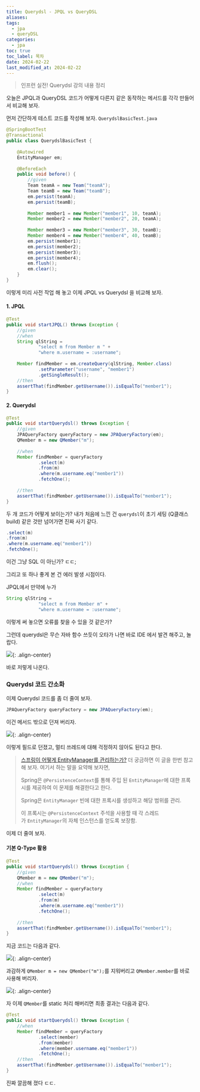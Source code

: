 ```yaml
---
title: Querydsl - JPQL vs QueryDSL
aliases: 
tags:
  - jpa
  - queryDSL
categories:
  - jpa
toc: true
toc_label: 목차
date: 2024-02-22
last_modified_at: 2024-02-22
---
```

> 인프런 실전! Querydsl 강의 내용 정리

오늘은 JPQL과 QueryDSL 코드가 어떻게 다른지 같은 동작하는 메서드를 각각 만들어서 비교해 보자.


먼저 간단하게 테스트 코드를 작성해 보자.
`QuerydslBasicTest.java`
```java
@SpringBootTest  
@Transactional  
public class QuerydslBasicTest {  
  
    @Autowired  
    EntityManager em;  
  
    @BeforeEach  
    public void before() {  
        //given  
        Team teamA = new Team("teamA");  
        Team teamB = new Team("teamB");  
        em.persist(teamA);  
        em.persist(teamB);  
  
        Member member1 = new Member("member1", 10, teamA);  
        Member member2 = new Member("member2", 20, teamA);  
  
        Member member3 = new Member("member3", 30, teamB);  
        Member member4 = new Member("member4", 40, teamB);  
        em.persist(member1);  
        em.persist(member2);  
        em.persist(member3);  
        em.persist(member4);  
        em.flush();  
        em.clear();  
    }
}  
```
이렇게 미리 사전 작업 해 놓고 이제 JPQL vs Querydsl 을 비교해 보자.

#### 1. JPQL
```java
@Test  
public void startJPQL() throws Exception {  
    //given  
    //when    
    String qlString =  
            "select m from Member m " +  
            "where m.username = :username";  
            
    Member findMember = em.createQuery(qlString, Member.class)  
            .setParameter("username", "member1")  
            .getSingleResult();  
    //then  
    assertThat(findMember.getUsername()).isEqualTo("member1");  
}
```


#### 2. Querydsl
```java 
@Test  
public void startQuerydsl() throws Exception {  
    //given  
    JPAQueryFactory queryFactory = new JPAQueryFactory(em);  
    QMember m = new QMember("m");  
  
    //when  
    Member findMember = queryFactory  
            .select(m)  
            .from(m)  
            .where(m.username.eq("member1"))  
            .fetchOne();  
  
    //then  
    assertThat(findMember.getUsername()).isEqualTo("member1");  
}
```

두 개 코드가 어떻게 보이는가? 
내가 처음에 느낀 건 `querydsl`이 초기 세팅 (Q클래스 build) 같은 것만 넘어가면 진짜 사기 같다.

```java
.select(m)  
.from(m)  
.where(m.username.eq("member1"))  
.fetchOne();  
```
이건 그냥 SQL 이 아닌가? ㄷㄷ;

그리고 또 하나 좋게 본 건 에러 발생 시점이다. 

JPQL에서 만약에 누가 
```java
String qlString =  
            "select m from Member m" +  
            "where m.username = :username";  
```
이렇게 써 놓으면 오류를 찾을 수 있을 것 같은가?

그런데 querydsl은  무슨 자바 함수 쓰듯이 오타가 나면 바로 IDE 에서 발견 해주고, 놀랍다.

![](https://i.imgur.com/YwYGziR.png){: .align-center}

바로 저렇게 나온다.


### Querydsl 코드 간소화

이제 Querydsl 코드를 좀 더 줄여 보자.
```java
JPAQueryFactory queryFactory = new JPAQueryFactory(em);
```
이건 메서드 밖으로 던져 버리자.

![](https://i.imgur.com/nrFCFMH.png){: .align-center}


이렇게 필드로 던졌고, 멀티 쓰레드에 대해 걱정하지 않아도 된다고 한다.

> [스프링이 어떻게 EntityManager를 관리하는가?](https://doanduyhai.wordpress.com/2011/11/21/spring-persistencecontext-explained/)  더 궁금하면 이 글을 한번 참고해 보자.
> 여기서 하는 말을 요약해 보자면, 
> 
> Spring은 `@PersistenceContext`를 통해 주입 된 `EntityManager`에 대한 프록시를 제공하여 이 문제를 해결한다고 한다. 
> 
> Spring은 `EntityManager` 빈에 대한 프록시를 생성하고 해당 범위를 관리. 
> 
> 이 프록시는 `@PersistenceContext` 주석을 사용할 때 각 스레드가 `EntityManager`의 자체 인스턴스를 얻도록 보장함.


이제 더 줄여 보자.

#### 기본 Q-Type 활용 

```java
@Test  
public void startQuerydsl() throws Exception {  
    //given  
    QMember m = new QMember("m");  
    //when  
    Member findMember = queryFactory  
            .select(m)  
            .from(m)  
            .where(m.username.eq("member1"))  
            .fetchOne();  
  
    //then  
    assertThat(findMember.getUsername()).isEqualTo("member1");  
}
```
지금 코드는 다음과 같다.

![](https://i.imgur.com/s2vIgR7.png){: .align-center}

과감하게 `QMember m = new QMember("m");`를 지워버리고 `QMember.member`를 바로 사용해 버리자.

![](https://i.imgur.com/Z7FdsLP.png){: .align-center}

자 이제 `QMember`를 static 처리 해버리면 최종 결과는 다음과 같다.

```java
@Test  
public void startQuerydsl() throws Exception {  
    //when  
    Member findMember = queryFactory  
            .select(member)  
            .from(member)  
            .where(member.username.eq("member1"))  
            .fetchOne();  
    //then  
    assertThat(findMember.getUsername()).isEqualTo("member1");  
}
```

진짜 깔끔해 졌다 ㄷㄷ.


